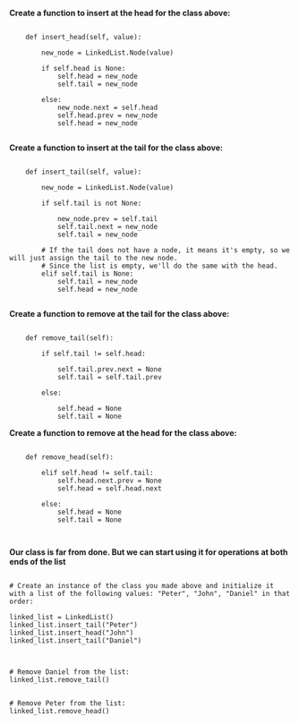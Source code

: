 **Create a function to insert at the head for the class above:**

```

    def insert_head(self, value):

        new_node = LinkedList.Node(value)  
        
        if self.head is None:
            self.head = new_node
            self.tail = new_node

        else:
            new_node.next = self.head 
            self.head.prev = new_node
            self.head = new_node      


```

**Create a function to insert at the tail for the class above:**

```

    def insert_tail(self, value):

        new_node = LinkedList.Node(value)

        if self.tail is not None:
           
            new_node.prev = self.tail
            self.tail.next = new_node
            self.tail = new_node

        # If the tail does not have a node, it means it's empty, so we will just assign the tail to the new node. 
        # Since the list is empty, we'll do the same with the head.
        elif self.tail is None:
            self.tail = new_node
            self.head = new_node
            

```

**Create a function to remove at the tail for the class above:**

```

    def remove_tail(self):

        if self.tail != self.head:

            self.tail.prev.next = None
            self.tail = self.tail.prev

        else:

            self.head = None
            self.tail = None

```


**Create a function to remove at the head for the class above:**

```

    def remove_head(self):

        elif self.head != self.tail:
            self.head.next.prev = None
            self.head = self.head.next  

        else:
            self.head = None
            self.tail = None

        
```

**Our class is far from done. But we can start using it for operations at both ends of the list**


```

# Create an instance of the class you made above and initialize it with a list of the following values: "Peter", "John", "Daniel" in that order:

linked_list = LinkedList()
linked_list.insert_tail("Peter")
linked_list.insert_head("John")
linked_list.insert_tail("Daniel")



# Remove Daniel from the list:
linked_list.remove_tail()


# Remove Peter from the list:
linked_list.remove_head()

```
